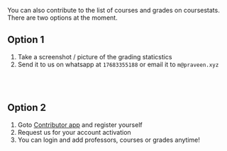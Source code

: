 <br/><br/>

You can also contribute to the list of courses and grades on coursestats. There are two options at the moment.

## Option 1
1. Take a screenshot / picture of the grading staticstics
2. Send it to us on whatsapp at ```17683355188``` or email it to ```m@praveen.xyz```

<br/><br/>

## Option 2
1. Goto <a href='http://add.coursestats.de'>Contributor app</a> and register yourself
2. Request us for your account activation
3. You can login and add professors, courses or grades anytime!
